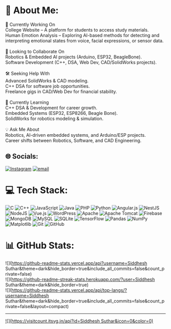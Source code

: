 # 💫 About Me:
🚀 Currently Working On<br>College Website – A platform for students to access study materials.<br>Human Emotion Analysis – Exploring AI-based methods for detecting and interpreting emotional states from voice, facial expressions, or sensor data.<br><br>🤝 Looking to Collaborate On<br>Robotics & Embedded AI projects (Arduino, ESP32, BeagleBone).<br>Software Development (C++, DSA, Web Dev, CAD/SolidWorks projects).<br><br>🛠 Seeking Help With<br>Advanced SolidWorks & CAD modeling.<br>C++ DSA for software job opportunities.<br>Freelance gigs in CAD/Web Dev for financial stability.<br><br>🌱 Currently Learning<br>C++ DSA & Development for career growth.<br>Embedded Systems (ESP32, ESP8266, Beagle Bone).<br>SolidWorks for robotics modeling & simulation.<br><br>💡 Ask Me About<br>Robotics, AI-driven embedded systems, and Arduino/ESP projects.<br>Career shifts between Robotics, Software, and CAD Engineering.


## 🌐 Socials:
[![Instagram](https://img.shields.io/badge/Instagram-%23E4405F.svg?logo=Instagram&logoColor=white)](https://instagram.com/https://www.instagram.com/siddhesh_suthar_/?__pwa=1#) [![email](https://img.shields.io/badge/Email-D14836?logo=gmail&logoColor=white)](mailto:contact.siddhesh04@gmail.hcom) 

# 💻 Tech Stack:
![C](https://img.shields.io/badge/c-%2300599C.svg?style=for-the-badge&logo=c&logoColor=white) ![C++](https://img.shields.io/badge/c++-%2300599C.svg?style=for-the-badge&logo=c%2B%2B&logoColor=white) ![JavaScript](https://img.shields.io/badge/javascript-%23323330.svg?style=for-the-badge&logo=javascript&logoColor=%23F7DF1E) ![Java](https://img.shields.io/badge/java-%23ED8B00.svg?style=for-the-badge&logo=openjdk&logoColor=white) ![PHP](https://img.shields.io/badge/php-%23777BB4.svg?style=for-the-badge&logo=php&logoColor=white) ![Python](https://img.shields.io/badge/python-3670A0?style=for-the-badge&logo=python&logoColor=ffdd54) ![Angular.js](https://img.shields.io/badge/angular.js-%23E23237.svg?style=for-the-badge&logo=angularjs&logoColor=white) ![NestJS](https://img.shields.io/badge/nestjs-%23E0234E.svg?style=for-the-badge&logo=nestjs&logoColor=white) ![NodeJS](https://img.shields.io/badge/node.js-6DA55F?style=for-the-badge&logo=node.js&logoColor=white) ![Vue.js](https://img.shields.io/badge/vue.js-%2335495e.svg?style=for-the-badge&logo=vuedotjs&logoColor=%234FC08D) ![WordPress](https://img.shields.io/badge/WordPress-%23117AC9.svg?style=for-the-badge&logo=WordPress&logoColor=white) ![Apache](https://img.shields.io/badge/apache-%23D42029.svg?style=for-the-badge&logo=apache&logoColor=white) ![Apache Tomcat](https://img.shields.io/badge/apache%20tomcat-%23F8DC75.svg?style=for-the-badge&logo=apache-tomcat&logoColor=black) ![Firebase](https://img.shields.io/badge/firebase-a08021?style=for-the-badge&logo=firebase&logoColor=ffcd34) ![MongoDB](https://img.shields.io/badge/MongoDB-%234ea94b.svg?style=for-the-badge&logo=mongodb&logoColor=white) ![MySQL](https://img.shields.io/badge/mysql-4479A1.svg?style=for-the-badge&logo=mysql&logoColor=white) ![SQLite](https://img.shields.io/badge/sqlite-%2307405e.svg?style=for-the-badge&logo=sqlite&logoColor=white) ![TensorFlow](https://img.shields.io/badge/TensorFlow-%23FF6F00.svg?style=for-the-badge&logo=TensorFlow&logoColor=white) ![Pandas](https://img.shields.io/badge/pandas-%23150458.svg?style=for-the-badge&logo=pandas&logoColor=white) ![NumPy](https://img.shields.io/badge/numpy-%23013243.svg?style=for-the-badge&logo=numpy&logoColor=white) ![Matplotlib](https://img.shields.io/badge/Matplotlib-%23ffffff.svg?style=for-the-badge&logo=Matplotlib&logoColor=black) ![Git](https://img.shields.io/badge/git-%23F05033.svg?style=for-the-badge&logo=git&logoColor=white) ![GitHub](https://img.shields.io/badge/github-%23121011.svg?style=for-the-badge&logo=github&logoColor=white)
# 📊 GitHub Stats:
![](https://github-readme-stats.vercel.app/api?username=Siddhesh Suthar&theme=dark&hide_border=true&include_all_commits=false&count_private=false)<br/>
![](https://github-readme-streak-stats.herokuapp.com/?user=Siddhesh Suthar&theme=dark&hide_border=true)<br/>
![](https://github-readme-stats.vercel.app/api/top-langs/?username=Siddhesh Suthar&theme=dark&hide_border=true&include_all_commits=false&count_private=false&layout=compact)

---
[![](https://visitcount.itsvg.in/api?id=Siddhesh Suthar&icon=0&color=0)](https://visitcount.itsvg.in)

<!-- Proudly created with GPRM ( https://gprm.itsvg.in ) -->